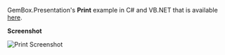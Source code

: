 GemBox.Presentation's **Print** example in C# and VB.NET that is available [here](https://www.gemboxsoftware.com/presentation/examples/c-sharp-print-powerpoint/251).

**Screenshot**

![Print Screenshot](https://www.gemboxsoftware.com/Presentation/Examples/Content/CommonUses/Print/Print.png)
